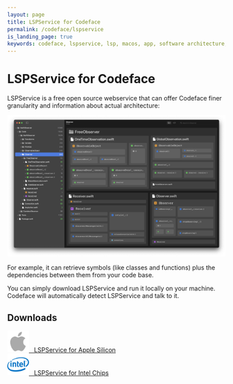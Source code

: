 ```yaml
---
layout: page
title: LSPService for Codeface
permalink: /codeface/lspservice
is_landing_page: true
keywords: codeface, lspservice, lsp, macos, app, software architecture, analytics
---
```


# LSPService for Codeface

LSPService is a free open source webservice that can offer Codeface finer granularity and information about actual architecture:

![](screenshot.png) 

For example, it can retrieve symbols (like classes and functions) plus the dependencies between them from your code base.

You can simply download LSPService and run it locally on your machine. Codeface will automatically detect LSPService and talk to it.

## Downloads

<div class="grid-x small-up-1 medium-up-2 grid-margin-y grid-margin-x">
   <div class="cell">
        <a href="/codeface/lspservice/binaries/arm64-apple-macosx/LSPService.zip" download>
            <img src="/codeface/lspservice/apple-logo.png" width="50"/> &nbsp; LSPService for Apple Silicon
        </a>
   </div>
   <div class="cell">
        <a href="/codeface/lspservice/binaries/x86_64-apple-macosx/LSPService.zip" download>
            <img src="/codeface/lspservice/intel-logo.png" width="50"/> &nbsp; LSPService for Intel Chips
        </a>
   </div>
</div>
